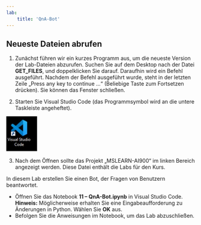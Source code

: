 ```yaml
---
lab:
    title: 'QnA-Bot'
---
```


## Neueste Dateien abrufen 

1. Zunächst führen wir ein kurzes Programm aus, um die neueste Version der Lab-Dateien abzurufen. Suchen Sie auf dem Desktop nach der Datei **GET_FILES**, und doppelklicken Sie darauf. Daraufhin wird ein Befehl ausgeführt. Nachdem der Befehl ausgeführt wurde, steht in der letzten Zeile „Press any key to continue ...“ (Beliebige Taste zum Fortsetzen drücken). Sie können das Fenster schließen.

2.  Starten Sie Visual Studio Code (das Programmsymbol wird an die untere Taskleiste angeheftet). 

![Visual Studio Code-Symbol](./images/vscode.jpg)

3. Nach dem Öffnen sollte das Projekt „MSLEARN-AI900“ im linken Bereich angezeigt werden. Diese Datei enthält die Labs für den Kurs. 

In diesem Lab erstellen Sie einen Bot, der Fragen von Benutzern beantwortet.

-  Öffnen Sie das Notebook **11 – QnA-Bot.ipynb** in Visual Studio Code. 
   **Hinweis:** Möglicherweise erhalten Sie eine Eingabeaufforderung zu Änderungen in Python. Wählen Sie **OK** aus.
-  Befolgen Sie die Anweisungen im Notebook, um das Lab abzuschließen.
